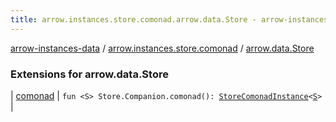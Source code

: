 ```yaml
---
title: arrow.instances.store.comonad.arrow.data.Store - arrow-instances-data
---
```


[arrow-instances-data](../../index.html) / [arrow.instances.store.comonad](../index.html) / [arrow.data.Store](./index.html)

### Extensions for arrow.data.Store

| [comonad](comonad.html) | `fun <S> Store.Companion.comonad(): `[`StoreComonadInstance`](../../arrow.instances/-store-comonad-instance/index.html)`<`[`S`](comonad.html#S)`>` |

